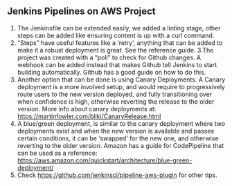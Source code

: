 ## Jenkins Pipelines on AWS Project

1.	The Jenkinsfile can be extended easily, we added a linting stage, other steps can be added like ensuring content is up with a curl command.
2.	“Steps” have useful features like a ‘retry’, anything that can be added to make it a robust deployment is great. See the reference guide.
3.The project was created with a “poll” to check for Github changes. A webhook can be added instead that makes Github tell Jenkins to start building automatically. Github has a good guide on how to do this.
3.	Another option that can be done is using Canary Deployments. A Canary deployment is a more involved setup, and would require to progressively route users to the new version deployed, and fully transitioning over when confidence is high, otherwise reverting the release to the older version.
More info about canary deployments at: https://martinfowler.com/bliki/CanaryRelease.html
4.	A blue/green deployment, is similar to the canary deployment where two deployments exist and when the new version is available and passes certain conditions, it can be ‘swapped’ for the new one, and otherwise reverting to the older version. Amazon has a guide for CodePipeline that can be used as a reference: https://aws.amazon.com/quickstart/architecture/blue-green-deployment/
5.	Check https://github.com/jenkinsci/pipeline-aws-plugin for other tips.
